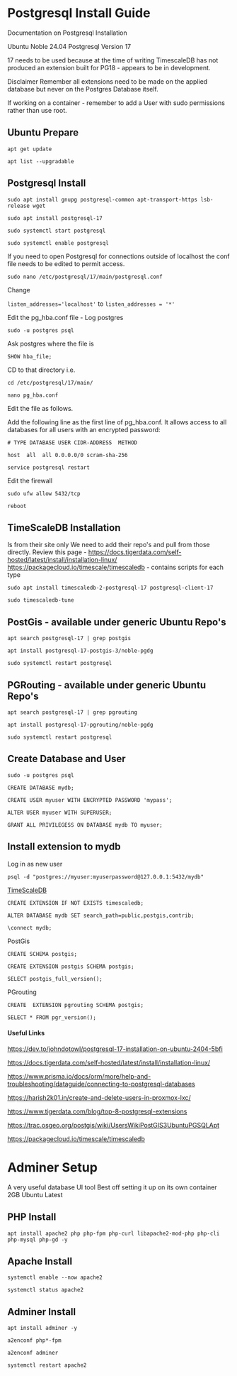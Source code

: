 # Postgresql Install Guide
Documentation on Postgresql Installation

Ubuntu Noble 24.04
Postgresql Version 17

17 needs to be used because at the time of writing TimescaleDB has not produced an extension built for PG18 - appears to be in development. 

Disclaimer
    Remember all extensions need to be made on the applied database but never on the Postgres Database itself. 

If working on a container - remember to add a User with sudo permissions rather than use root. 



## Ubuntu Prepare 

`apt get update`

`apt list --upgradable`

## Postgresql Install

`sudo apt install gnupg postgresql-common apt-transport-https lsb-release wget`

`sudo apt install postgresql-17`

`sudo systemctl start postgresql`

`sudo systemctl enable postgresql`

If you need to open Postgresql for connections outside of localhost the conf file needs to be edited to permit access. 

`sudo nano /etc/postgresql/17/main/postgresql.conf`

Change 

`listen_addresses='localhost'` to  `listen_addresses = '*'`

Edit the pg_hba.conf file - Log postgres

`sudo -u postgres psql`

Ask postgres where the file is

`SHOW hba_file;`

CD to that directory i.e.

`cd /etc/postgresql/17/main/ `

`nano pg_hba.conf`

Edit the file as follows. 

Add the following line as the first line of pg_hba.conf. It allows access to all databases for all users with an encrypted password:

`# TYPE DATABASE USER CIDR-ADDRESS  METHOD`

`host  all  all 0.0.0.0/0 scram-sha-256`

`service postgresql restart`


Edit the firewall

`sudo ufw allow 5432/tcp`

`reboot`


## TimeScaleDB Installation 
Is from their site only
We need to add their repo's and pull from those directly. 
Review this page - 
https://docs.tigerdata.com/self-hosted/latest/install/installation-linux/ 
https://packagecloud.io/timescale/timescaledb - contains scripts for each type 


`sudo apt install timescaledb-2-postgresql-17 postgresql-client-17`

`sudo timescaledb-tune`



## PostGis - available under generic Ubuntu Repo's

`apt search postgresql-17 | grep postgis`

`apt install postgresql-17-postgis-3/noble-pgdg`

`sudo systemctl restart postgresql`

## PGRouting - available under generic Ubuntu Repo's

`apt search postgresql-17 | grep pgrouting`

`apt install postgresql-17-pgrouting/noble-pgdg`

`sudo systemctl restart postgresql`



## Create Database and User
`sudo -u postgres psql`

`CREATE DATABASE mydb;`

`CREATE USER myuser WITH ENCRYPTED PASSWORD 'mypass';`

`ALTER USER myuser WITH SUPERUSER;`

`GRANT ALL PRIVILEGESS ON DATABASE mydb TO myuser;`

## Install extension to mydb
Log in as new user

`psql -d "postgres://myuser:myuserpassword@127.0.0.1:5432/mydb"`

<u>TimeScaleDB</u>

`CREATE EXTENSION IF NOT EXISTS timescaledb;`

`ALTER DATABASE mydb SET search_path=public,postgis,contrib;`

`\connect mydb;`

PostGis

`CREATE SCHEMA postgis;`

`CREATE EXTENSION postgis SCHEMA postgis;`

`SELECT postgis_full_version();`

PGrouting

`CREATE  EXTENSION pgrouting SCHEMA postgis;`

`SELECT * FROM pgr_version();`



#### Useful Links

https://dev.to/johndotowl/postgresql-17-installation-on-ubuntu-2404-5bfi

https://docs.tigerdata.com/self-hosted/latest/install/installation-linux/

https://www.prisma.io/docs/orm/more/help-and-troubleshooting/dataguide/connecting-to-postgresql-databases

https://harish2k01.in/create-and-delete-users-in-proxmox-lxc/

https://www.tigerdata.com/blog/top-8-postgresql-extensions

https://trac.osgeo.org/postgis/wiki/UsersWikiPostGIS3UbuntuPGSQLApt

https://packagecloud.io/timescale/timescaledb

# Adminer Setup
A very useful database UI tool
Best off setting it up on its own container 
2GB
Ubuntu Latest 

## PHP Install 

`apt install apache2 php php-fpm php-curl libapache2-mod-php php-cli php-mysql php-gd -y`


## Apache Install

`systemctl enable --now apache2`

`systemctl status apache2`

## Adminer Install

`apt install adminer -y`

`a2enconf php*-fpm`

`a2enconf adminer`

`systemctl restart apache2`



